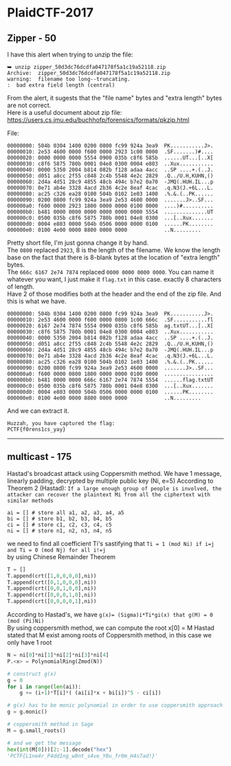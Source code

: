 # PlaidCTF-2017

## Zipper - 50 

I have this alert when trying to unzip the file:
```
⮩ unzip zipper_50d3dc76dcdfa047178f5a1c19a52118.zip                                     
Archive:  zipper_50d3dc76dcdfa047178f5a1c19a52118.zip
warning:  filename too long--truncating.
:  bad extra field length (central)
```
From the alert, it sugests that the "file name" bytes and "extra length" bytes are not correct.<br>
Here is a useful document about zip file: <https://users.cs.jmu.edu/buchhofp/forensics/formats/pkzip.html><br>

File:
```
00000000: 504b 0304 1400 0200 0800 fc99 924a 3ea9  PK...........J>.
00000010: 2e53 4600 0000 f600 0000 2923 1c00 0000  .SF.......)#....
00000020: 0000 0000 0000 5554 0900 035b c8f6 585b  ......UT...[..X[
00000030: c8f6 5875 780b 0001 04e8 0300 0004 e803  ..Xux...........
00000040: 0000 5350 2004 b814 082b f128 adaa 4acc  ..SP ....+.(..J.
00000050: d051 a8cc 2f55 c848 2c4b 5548 4e2c 2829  .Q../U.H,KUHN,()
00000060: 2d4a 4d51 28c9 4855 48cb 494c b7e2 0a70  -JMQ(.HUH.IL...p
00000070: 0e71 ab4e 3328 4acd 2b36 4c2e 8eaf 4cac  .q.N3(J.+6L...L.
00000080: ac25 c326 ea28 0100 504b 0102 1e03 1400  .%.&.(..PK......
00000090: 0200 0800 fc99 924a 3ea9 2e53 4600 0000  .......J>..SF...
000000a0: f600 0000 2923 1800 0000 0000 0100 0000  ....)#..........
000000b0: b481 0000 0000 0000 0000 0000 0000 5554  ..............UT
000000c0: 0500 035b c8f6 5875 780b 0001 04e8 0300  ...[..Xux.......
000000d0: 0004 e803 0000 504b 0506 0000 0000 0100  ......PK........
000000e0: 0100 4e00 0000 8800 0000 0000            ..N.........
```
Pretty short file, I'm just gonna change it by hand.<br>
The `0800` replaced `2923`, 8 is the length of the filename. We know the length base on the fact that there is 8-blank bytes at the location of "extra length" bytes.<br>
The `666c 6167 2e74 7874` replaced `0000 0000 0000 0000`. You can name it whatever you want, I just make it `flag.txt` in this case. exactly 8 characters of length.<br>
Have 2 of those modifies both at the header and the end of the zip file.
And this is what we have.

```
00000000: 504b 0304 1400 0200 0800 fc99 924a 3ea9  PK...........J>.
00000010: 2e53 4600 0000 f600 0000 0800 1c00 666c  .SF...........fl
00000020: 6167 2e74 7874 5554 0900 035b c8f6 585b  ag.txtUT...[..X[
00000030: c8f6 5875 780b 0001 04e8 0300 0004 e803  ..Xux...........
00000040: 0000 5350 2004 b814 082b f128 adaa 4acc  ..SP ....+.(..J.
00000050: d051 a8cc 2f55 c848 2c4b 5548 4e2c 2829  .Q../U.H,KUHN,()
00000060: 2d4a 4d51 28c9 4855 48cb 494c b7e2 0a70  -JMQ(.HUH.IL...p
00000070: 0e71 ab4e 3328 4acd 2b36 4c2e 8eaf 4cac  .q.N3(J.+6L...L.
00000080: ac25 c326 ea28 0100 504b 0102 1e03 1400  .%.&.(..PK......
00000090: 0200 0800 fc99 924a 3ea9 2e53 4600 0000  .......J>..SF...
000000a0: f600 0000 0800 1800 0000 0000 0100 0000  ................
000000b0: b481 0000 0000 666c 6167 2e74 7874 5554  ......flag.txtUT
000000c0: 0500 035b c8f6 5875 780b 0001 04e8 0300  ...[..Xux.......
000000d0: 0004 e803 0000 504b 0506 0000 0000 0100  ......PK........
000000e0: 0100 4e00 0000 8800 0000 0000            ..N.........
```
And we can extract it.
```
Huzzah, you have captured the flag:
PCTF{f0rens1cs_yay} 
```
<hr>

## multicast - 175

Hastad's broadcast attack using Coppersmith method.
We have 1 message, linearly padding, decrypted by multiple public key (Ni, e=5)
According to Theorem 2 (Hastad): `If a large enough group of people is involved, the attacker can recover the plaintext Mi from all the ciphertext with similar methods`

```
ai = [] # store all a1, a2, a3, a4, a5
bi = [] # store b1, b2, b3, b4, b5
ci = [] # store c1, c2, c3, c4, c5
ni = [] # store n1, n2, n3, n4, n5
```

we need to find all coefficient Ti's sastifying that `Ti = 1 (mod Ni) if i=j and Ti = 0 (mod Nj) for all i!=j` <br>
by using Chinese Remainder Theorem
```python
T = [] 
T.append(crt([1,0,0,0,0],ni))
T.append(crt([0,1,0,0,0],ni))
T.append(crt([0,0,1,0,0],ni))
T.append(crt([0,0,0,1,0],ni))
T.append(crt([0,0,0,0,1],ni))
```
According to Hastad's, we have `g(x)= (Sigma)i*Ti*gi(x) that g(M) = 0 (mod (Pi)Ni)`<br>
By using coppersmith method, we can compute the root x[0] = M
Hastad stated that M exist among roots of Coppersmith method, in this case we only have 1 root

```python
N = ni[0]*ni[1]*ni[2]*ni[3]*ni[4]
P.<x> = PolynomialRing(Zmod(N))

# construct g(x)
g = 0
for i in range(len(ai)):
    g += (i+1)*T[i]*( (ai[i]*x + bi[i])^5 - ci[i])

# g(x) has to be monic polynomial in order to use coppersmith approach
g = g.monic()

# coppersmith method in Sage
M = g.small_roots()

# and we get the message
hex(int(M[0]))[2:-1].decode("hex")
'PCTF{L1ne4r_P4dd1ng_w0nt_s4ve_Y0u_fr0m_H4s7ad!}'
